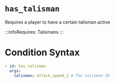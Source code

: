# `has_talisman`

Requires a player to have a certain talisman active


:::infoRequires:
Talismans
:::

# Condition Syntax
```yaml
- id: has_talisman
  args:
    talisman: attack_speed_2 # The talisman ID
```
